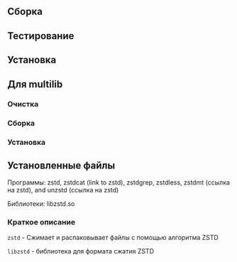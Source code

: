 <pkg :name="'zstd'" instsize showsbu2></pkg>

## Сборка

<package-script :package="'zstd'" :type="'build'"></package-script>

## Тестирование

<package-script :package="'zstd'" :type="'test'"></package-script>

## Установка

<package-script :package="'zstd'" :type="'install'"></package-script>

## Для multilib

### Очистка

<package-script :package="'zstd'" :type="'multi_prepare'"></package-script>

### Сборка

<package-script :package="'zstd'" :type="'multi_build'"></package-script>

### Установка

<package-script :package="'zstd'" :type="'multi_install'"></package-script>

## Установленные файлы

Программы: zstd, zstdcat (link to zstd), zstdgrep, zstdless, zstdmt (ссылка на zstd), and unzstd (ссылка на zstd)

Библиотеки: libzstd.so

### Краткое описание

`zstd` - Сжимает и распаковывает файлы с помощью алгоритма ZSTD

`libzstd` - библиотека для формата сжатия ZSTD

<script>
	new Vue({ el: '#main' })
</script>
